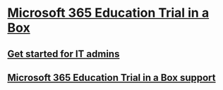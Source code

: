 # [Microsoft 365 Education Trial in a Box](index.md)
## [Get started for IT admins](itadmin-tib-get-started.md)
## [Microsoft 365 Education Trial in a Box support](support-options.md)